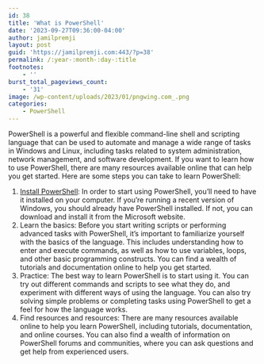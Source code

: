 ```yaml
---
id: 38
title: 'What is PowerShell'
date: '2023-09-27T09:36:00-04:00'
author: jamilpremji
layout: post
guid: 'https://jamilpremji.com:443/?p=38'
permalink: /:year-:month-:day-:title
footnotes:
    - ''
burst_total_pageviews_count:
    - '31'
image: /wp-content/uploads/2023/01/pngwing.com_.png
categories:
    - PowerShell
---
```


PowerShell is a powerful and flexible command-line shell and scripting language that can be used to automate and manage a wide range of tasks in Windows and Linux, including tasks related to system administration, network management, and software development. If you want to learn how to use PowerShell, there are many resources available online that can help you get started. Here are some steps you can take to learn PowerShell:

1. [Install PowerShell](https://www.jamilpremji.com/index.php/2023/09/27/executing-powershell-commands/): In order to start using PowerShell, you’ll need to have it installed on your computer. If you’re running a recent version of Windows, you should already have PowerShell installed. If not, you can download and install it from the Microsoft website.
2. Learn the basics: Before you start writing scripts or performing advanced tasks with PowerShell, it’s important to familiarize yourself with the basics of the language. This includes understanding how to enter and execute commands, as well as how to use variables, loops, and other basic programming constructs. You can find a wealth of tutorials and documentation online to help you get started.
3. Practice: The best way to learn PowerShell is to start using it. You can try out different commands and scripts to see what they do, and experiment with different ways of using the language. You can also try solving simple problems or completing tasks using PowerShell to get a feel for how the language works.
4. Find resources and resources: There are many resources available online to help you learn PowerShell, including tutorials, documentation, and online courses. You can also find a wealth of information on PowerShell forums and communities, where you can ask questions and get help from experienced users.